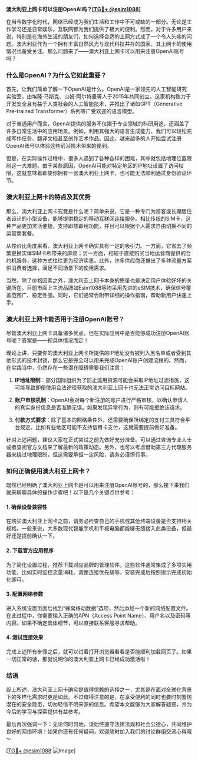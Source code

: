**澳大利亚上网卡可以注册OpenAI吗？[[TG💪+ @esim1088](https://t.me/s/esim1088)]**

在当今数字化时代，网络已经成为我们生活和工作中不可或缺的一部分。无论是工作学习还是日常娱乐，互联网都为我们提供了极大的便利。然而，对于许多用户来说，特别是在海外生活的朋友们，如何选择合适的上网方式成了一个令人头疼的问题。澳大利亚作为一个拥有丰富自然风光与现代科技并存的国家，其上网卡的使用情况也备受关注。那么问题来了——澳大利亚上网卡可以用来注册OpenAI账号吗？

### **什么是OpenAI？为什么它如此重要？**

首先，让我们简单了解一下OpenAI是什么。OpenAI是一家领先的人工智能研究实验室，由埃隆·马斯克、山姆·阿尔特曼等人于2015年共同创立。这家机构致力于开发安全且有益于人类社会的人工智能技术，并推出了诸如GPT（Generative Pre-trained Transformer）系列等广受欢迎的语言模型。

对于普通用户而言，OpenAI提供的服务不仅限于专业领域的科研用途，还涵盖了许多日常生活中的应用场景。例如，利用其强大的语言生成能力，我们可以轻松完成写作任务、翻译文档甚至创作艺术作品。因此，越来越多的人开始尝试注册OpenAI账号以体验这些前沿技术带来的便利。

但是，在实际操作过程中，很多人遇到了各种各样的困难，其中就包括地理位置限制这一大难题。由于某些原因，OpenAI可能对特定地区的IP地址设置了访问权限，这就意味着即使你拥有一张澳大利亚上网卡，也可能无法顺利通过身份验证环节。

### **澳大利亚上网卡的特点及其优势**

那么，澳大利亚上网卡究竟是什么呢？简单来说，它是一种专门为游客或长期居住者设计的小型设备，能够提供稳定的移动互联网连接服务。相比传统的SIM卡，这种产品更加灵活便捷，支持即插即用功能，并且可以根据个人需求自由切换不同的运营商套餐。

从性价比角度来看，澳大利亚上网卡确实具有一定的吸引力。一方面，它省去了频繁更换实体SIM卡所带来的麻烦；另一方面，相较于直接购买当地运营商提供的合约机服务，这种方式往往更为经济实惠。此外，许多供应商还推出了多种流量方案供消费者选择，满足不同场景下的使用需求。

当然，除了价格因素之外，澳大利亚上网卡本身的质量也是决定用户体验好坏的关键所在。目前市面上主流品牌如Esim1088等均采用先进的eSIM技术，确保信号覆盖范围广、稳定性强。同时，它们通常会附带详细的操作指南，帮助新用户快速上手。

### **澳大利亚上网卡能否用于注册OpenAI账号？**

尽管澳大利亚上网卡具备诸多优点，但在实际应用中是否能够成功注册OpenAI账号呢？答案是——视具体情况而定！

理论上讲，只要你的澳大利亚上网卡所提供的IP地址没有被列入黑名单或者受到其他形式的技术封锁，那么它是完全可以用来完成OpenAI账户创建流程的。然而，在实践当中，仍然存在一些潜在障碍需要我们注意：

1. **IP地址限制**：部分国际组织为了防止滥用资源可能会采取IP地址过滤措施，这可能导致即便使用合法途径获取的澳大利亚上网卡也无法正常访问目标网站。
   
2. **账户审核机制**：OpenAI会对每个新注册的账户进行严格审核，以确认申请人的真实身份信息是否准确无误。如果发现异常行为，则有可能拒绝该请求。

3. **付款方式要求**：除了基本的网络条件外，还需要确保所绑定的支付工具符合平台规定。比如有些地区可能不支持信用卡支付，这就需要提前做好准备。

针对上述问题，建议大家在正式尝试之前先做好充分准备。可以通过咨询专业人士或者查阅官方文档来了解最新的政策动态。另外，也可以考虑借助第三方代理服务器来绕过地理限制，但这需要承担一定风险，请务必谨慎行事。

### **如何正确使用澳大利亚上网卡？**

既然已经明确了澳大利亚上网卡是可以用来注册OpenAI账号的，那么接下来我们就来聊聊具体的操作步骤吧！以下是几个关键点供参考：

#### **1. 确保设备兼容性**
在购买澳大利亚上网卡之前，请务必检查自己的手机或其他终端设备是否支持相关规格。一般来说，大多数现代智能手机和平板电脑都能够无缝接入此类设备，但最好还是提前确认一下。

#### **2. 下载官方应用程序**
为了简化设置过程，推荐下载对应品牌的管理软件。这些软件通常集成了多项实用功能，比如实时监控流量消耗、调整连接优先级等。安装完成后按照提示完成初始化即可。

#### **3. 配置网络参数**
进入系统设置页面后找到“蜂窝移动数据”选项，然后添加一个新的网络配置文件。在此过程中，你需要输入正确的APN（Access Point Name）、用户名以及密码等内容。如果不确定具体细节，可以直接联系客服寻求帮助。

#### **4. 测试连接效果**
完成上述所有步骤之后，就可以试着打开浏览器看看是否能顺利加载网页了。如果一切正常的话，那就说明你的澳大利亚上网卡已经成功激活啦！

### **结语**

综上所述，澳大利亚上网卡确实是值得信赖的选择之一，尤其是在面对全球化背景下的多样化需求时更是如此。不过值得注意的是，在享受便利的同时也要时刻警惕潜在的安全隐患，切勿轻信不明来源的信息。希望本文能够为大家解答疑惑，并为今后的学习与探索提供有益参考。

最后再次强调一下：无论何时何地，请始终遵守法律法规和社会公德心，共同维护良好的网络环境！如果你还有任何疑问，欢迎随时加入我们的讨论群组交流心得哦～

[[TG💪+ @esim1088](https://t.me/s/esim1088) ![Image](https://i.postimg.cc/4NQfJmqS/Snipaste-2025-05-13-00-14-12.png)]